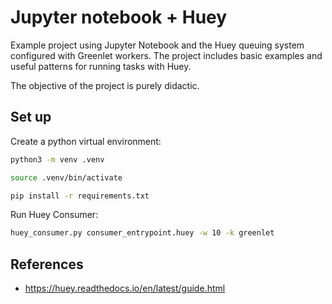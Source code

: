 
# Jupyter notebook + Huey

Example project using Jupyter Notebook and the Huey queuing system configured
with Greenlet workers. The project includes basic examples and useful patterns
for running tasks with Huey.

The objective of the project is purely didactic.


## Set up

Create a python virtual environment:


```sh
python3 -m venv .venv
```

```sh
source .venv/bin/activate
```

```sh
pip install -r requirements.txt
```


Run Huey Consumer:

```sh
huey_consumer.py consumer_entrypoint.huey -w 10 -k greenlet

```


## References

- <https://huey.readthedocs.io/en/latest/guide.html>

